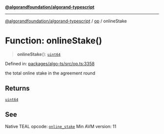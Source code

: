 [**@algorandfoundation/algorand-typescript**](../../README.md)

***

[@algorandfoundation/algorand-typescript](../../README.md) / [op](../README.md) / onlineStake

# Function: onlineStake()

> **onlineStake**(): [`uint64`](../../index/type-aliases/uint64.md)

Defined in: [packages/algo-ts/src/op.ts:3358](https://github.com/algorandfoundation/puya-ts/blob/main/packages/algo-ts/src/op.ts#L3358)

the total online stake in the agreement round

## Returns

[`uint64`](../../index/type-aliases/uint64.md)

## See

Native TEAL opcode: [`online_stake`](https://developer.algorand.org/docs/get-details/dapps/avm/teal/opcodes/v10/#online_stake)
Min AVM version: 11
